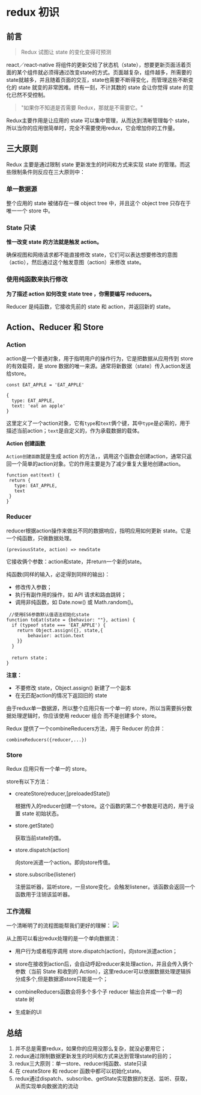 # redux 初识

## 前言

> Redux 试图让 state 的变化变得可预测

react／react-native 将组件的更新交给了状态机（state），想要更新页面活着页面的某个组件就必须得通过改变state的方式。页面越复杂，组件越多，所需要的state就越多，并且随着页面的交互，state也需要不断得变化，而管理这些不断变化的 state 就变的非常困难。终有一刻，不计其数的 state 会让你觉得 state 的变化已然不受控制。


> "如果你不知道是否需要 Redux，那就是不需要它。"

Redux主要作用是让应用的 state 可以集中管理，从而达到清晰管理每个 state，所以当你的应用很简单时，完全不需要使用redux，它会增加你的工作量。

## 三大原则

Redux 主要是通过限制 state 更新发生的时间和方式来实现 state 的管理。而这些限制条件则反应在三大原则中：

### 单一数据源

整个应用的 state 被储存在一棵 object tree 中，并且这个 object tree 只存在于唯一一个 store 中。


### State 只读

**惟一改变 state 的方法就是触发 action。**

确保视图和网络请求都不能直接修改 state，它们可以表达想要修改的意图（actio），然后通过这个触发意图（action）来修改 state。

### 使用纯函数来执行修改

**为了描述 action 如何改变 state tree ，你需要编写 reducers。**

Reducer 是纯函数，它接收先前的 state 和 action，并返回新的 state。


## Action、Reducer 和 Store

### Action

action是一个普通对象，用于指明用户的操作行为，它是把数据从应用传到 store 的有效载荷，是 store 数据的唯一来源。通常将新数据（state）传入action发送给store。

```
const EAT_APPLE = 'EAT_APPLE'

{
  type: EAT_APPLE,
  text: 'eat an apple'
}
```
这里定义了一个action对象，它有`type`和`text`俩个键，其中`type`是必需的，用于描述当前action；`text`是自定义的，作为承载数据的载体。

 **Action 创建函数**
 
 `Action创建函数`就是生成 action 的方法，，调用这个函数会创建action，通常只返回一个简单的action对象。它的作用主要是为了减少重复大量地创建action。

 ```
 function eat(text) {
  return {
    type: EAT_APPLE,
    text
  }
 }
 ```

### Reducer

reducer根据action操作来做出不同的数据响应，指明应用如何更新 state。它是一个纯函数，只做数据处理。

```
(previousState, action) => newState
```

它接收俩个参数：action和state，并return一个新的state。

纯函数(同样的输入，必定得到同样的输出)：

+ 修改传入参数；
+ 执行有副作用的操作，如 API 请求和路由跳转；
+ 调用非纯函数，如 Date.now() 或 Math.random()。


```
 //使用ES6参数默认值语法初始化state
function toEat(state = {behavior: ""}, action) {
  if (typeof state === 'EAT_APPLE') {
    return Object.assign({}, state,{
    	behavior: action.text
    }}
  }
  
  return state；
}
```

**注意：**

+ 不要修改 state，Object.assign() 新建了一个副本
+ 在无匹配action的情况下返回旧的 state

由于redux单一数据源，所以整个应用只有一个单一的 store，所以当需要拆分数据处理逻辑时，你应该使用 reducer 组合 而不是创建多个 store。

Redux 提供了一个combineReducers方法，用于 Reducer 的合并：

```
combineReducers({reducer,...})

```

### Store

 Redux 应用只有一个单一的 store。
 
 store有以下方法：
   
 - createStore(reducer,[preloadedState])  

 	根据传入的reducer创建一个store。这个函数的第二个参数是可选的，用于设置 state 初始状态。
 	
 - store.getState()

 	获取当前state的值。
 	
 - store.dispatch(action)
	
	向store派遣一个action。即向store传值。
 	
 - store.subscribe(listener)
	
	注册监听器，监听store，一旦store变化，会触发listener。该函数会返回一个函数用于注销该监听器。


### 工作流程

 一个清晰明了的流程图能帮我们更好的理解：
 ![](https://raw.githubusercontent.com/bigdots/blog/master/images/201601/redux.png)

从上图可以看出redux处理的是一个单向数据流：

+ 用户行为或者程序调用 store.dispatch(action)，向store派遣action；

+ store在接收到action后，会自动呼起reducer来处理action，并且会传入俩个参数（当前 State 和收到的 Action），这里reducer可以依据数据处理逻辑拆分成多个,但是数据源store只能是一个；

+ combineReducers函数会将多个多个子 reducer 输出合并成一个单一的 state 树

+ 生成新的UI


## 总结
1. 并不总是需要redux，如果你的应用没那么复杂，就没必要用它；
2. redux通过限制数据更新发生的时间和方式来达到管理state的目的；
3. redux三大原则：单一store、reducer纯函数、state只读
4. 在 createStore 和 reducer 函数中都可以初始化state。
5. redux通过dispatch、subscribe、getState实现数据的发送、监听、获取，从而实现单向数据流的流动


